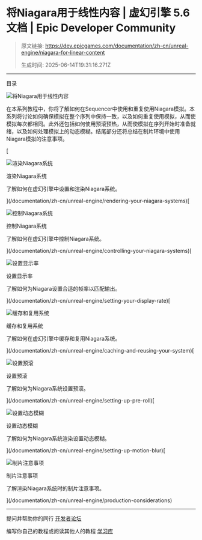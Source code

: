 # 将Niagara用于线性内容 | 虚幻引擎 5.6 文档 | Epic Developer Community

> 原文链接: https://dev.epicgames.com/documentation/zh-cn/unreal-engine/niagara-for-linear-content
> 
> 生成时间: 2025-06-14T19:31:16.271Z

---

目录

![将Niagara用于线性内容](https://dev.epicgames.com/community/api/documentation/image/30255f0e-14bd-4906-abe7-79c295d092ab?resizing_type=fill&width=1920&height=335)

在本系列教程中，你将了解如何在Sequencer中使用和重复使用Niagara模拟。本系列将讨论如何确保模拟在整个序列中保持一致，以及如何重复使用模拟，从而使模拟每次都相同。此外还包括如何使用预滚预热，从而使模拟在序列开始时准备就绪，以及如何处理模拟上的动态模糊。结尾部分还将总结在制片环境中使用Niagara模拟的注意事项。

[

![渲染Niagara系统](https://d1iv7db44yhgxn.cloudfront.net/documentation/images/f938e2d8-cdc5-47a5-a912-7eb2c555f3b1/niagara-linear-content-topic.png)

渲染Niagara系统

了解如何在虚幻引擎中设置和渲染Niagara系统。





](/documentation/zh-cn/unreal-engine/rendering-your-niagara-systems)[

![控制Niagara系统](https://d1iv7db44yhgxn.cloudfront.net/documentation/images/0d56ec7f-e657-4002-b826-a03d126982de/niagara-linear-content-topic.png)

控制Niagara系统

了解如何在虚幻引擎中控制Niagara系统。





](/documentation/zh-cn/unreal-engine/controlling-your-niagara-systems)[

![设置显示率](https://d1iv7db44yhgxn.cloudfront.net/documentation/images/ac1d39da-b453-4e2f-b5dc-f05cfc27041d/niagara-linear-content-topic.png)

设置显示率

了解如何为Niagara设置合适的帧率以匹配输出。





](/documentation/zh-cn/unreal-engine/setting-your-display-rate)[

![缓存和复用系统](https://d1iv7db44yhgxn.cloudfront.net/documentation/images/aba430bb-7d82-4a1d-82bf-768c7a5cc82a/niagara-linear-content-topic.png)

缓存和复用系统

了解如何在虚幻引擎中缓存和复用Niagara系统。





](/documentation/zh-cn/unreal-engine/caching-and-reusing-your-system)[

![设置预滚](https://d1iv7db44yhgxn.cloudfront.net/documentation/images/b3ef4ffd-eee8-4dd0-95e7-529a4132fdd7/niagara-linear-content-topic.png)

设置预滚

了解如何为Niagara系统设置预滚。





](/documentation/zh-cn/unreal-engine/setting-up-pre-roll)[

![设置动态模糊](https://d1iv7db44yhgxn.cloudfront.net/documentation/images/cebd5af7-0178-411c-bff5-2ca35bea79d5/niagara-linear-content-topic.png)

设置动态模糊

了解如何为Niagara系统渲染设置动态模糊。





](/documentation/zh-cn/unreal-engine/setting-up-motion-blur)[

![制片注意事项](https://d1iv7db44yhgxn.cloudfront.net/documentation/images/63071844-3a7c-4bc7-9049-98deb4dd4f16/niagara-linear-content-topic.png)

制片注意事项

了解渲染Niagara系统时的制片注意事项。





](/documentation/zh-cn/unreal-engine/production-considerations)

* * *

提问并帮助你的同行 [开发者论坛](https://forums.unrealengine.com/categories?tag=unreal-engine)

编写你自己的教程或阅读其他人的教程 [学习库](https://dev.epicgames.com/community/unreal-engine/learning)